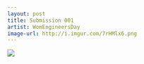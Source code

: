```yaml
---
layout: post
title: Submission 001
artist: WomEngineersDay
image-url: http://i.imgur.com/7rHMlx6.png
---
```


![](http://i.imgur.com/7rHMlx6.png)

